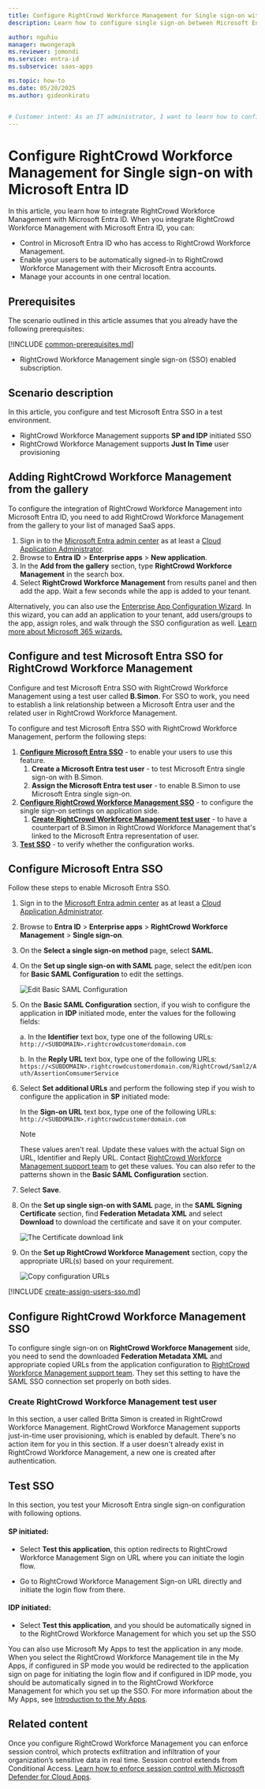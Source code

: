 ```yaml
---
title: Configure RightCrowd Workforce Management for Single sign-on with Microsoft Entra ID
description: Learn how to configure single sign-on between Microsoft Entra ID and RightCrowd Workforce Management.

author: nguhiu
manager: mwongerapk
ms.reviewer: jomondi
ms.service: entra-id
ms.subservice: saas-apps

ms.topic: how-to
ms.date: 05/20/2025
ms.author: gideonkiratu


# Customer intent: As an IT administrator, I want to learn how to configure single sign-on between Microsoft Entra ID and RightCrowd Workforce Management so that I can control who has access to RightCrowd Workforce Management, enable automatic sign-in with Microsoft Entra accounts, and manage my accounts in one central location.
---
```


# Configure RightCrowd Workforce Management for Single sign-on with Microsoft Entra ID

In this article,  you learn how to integrate RightCrowd Workforce Management with Microsoft Entra ID. When you integrate RightCrowd Workforce Management with Microsoft Entra ID, you can:

* Control in Microsoft Entra ID who has access to RightCrowd Workforce Management.
* Enable your users to be automatically signed-in to RightCrowd Workforce Management with their Microsoft Entra accounts.
* Manage your accounts in one central location.

## Prerequisites
The scenario outlined in this article assumes that you already have the following prerequisites:

[!INCLUDE [common-prerequisites.md](~/identity/saas-apps/includes/common-prerequisites.md)]
* RightCrowd Workforce Management single sign-on (SSO) enabled subscription.

## Scenario description

In this article,  you configure and test Microsoft Entra SSO in a test environment.



* RightCrowd Workforce Management supports **SP and IDP** initiated SSO
* RightCrowd Workforce Management supports **Just In Time** user provisioning


## Adding RightCrowd Workforce Management from the gallery

To configure the integration of RightCrowd Workforce Management into Microsoft Entra ID, you need to add RightCrowd Workforce Management from the gallery to your list of managed SaaS apps.

1. Sign in to the [Microsoft Entra admin center](https://entra.microsoft.com) as at least a [Cloud Application Administrator](~/identity/role-based-access-control/permissions-reference.md#cloud-application-administrator).
1. Browse to **Entra ID** > **Enterprise apps** > **New application**.
1. In the **Add from the gallery** section, type **RightCrowd Workforce Management** in the search box.
1. Select **RightCrowd Workforce Management** from results panel and then add the app. Wait a few seconds while the app is added to your tenant.

 Alternatively, you can also use the [Enterprise App Configuration Wizard](https://portal.office.com/AdminPortal/home?Q=Docs#/azureadappintegration). In this wizard, you can add an application to your tenant, add users/groups to the app, assign roles, and walk through the SSO configuration as well. [Learn more about Microsoft 365 wizards.](/microsoft-365/admin/misc/azure-ad-setup-guides)


<a name='configure-and-test-azure-ad-sso-for-rightcrowd-workforce-management'></a>

## Configure and test Microsoft Entra SSO for RightCrowd Workforce Management

Configure and test Microsoft Entra SSO with RightCrowd Workforce Management using a test user called **B.Simon**. For SSO to work, you need to establish a link relationship between a Microsoft Entra user and the related user in RightCrowd Workforce Management.

To configure and test Microsoft Entra SSO with RightCrowd Workforce Management, perform the following steps:

1. **[Configure Microsoft Entra SSO](#configure-azure-ad-sso)** - to enable your users to use this feature.
    1. **Create a Microsoft Entra test user** - to test Microsoft Entra single sign-on with B.Simon.
    1. **Assign the Microsoft Entra test user** - to enable B.Simon to use Microsoft Entra single sign-on.
1. **[Configure RightCrowd Workforce Management SSO](#configure-rightcrowd-workforce-management-sso)** - to configure the single sign-on settings on application side.
    1. **[Create RightCrowd Workforce Management test user](#create-rightcrowd-workforce-management-test-user)** - to have a counterpart of B.Simon in RightCrowd Workforce Management that's linked to the Microsoft Entra representation of user.
1. **[Test SSO](#test-sso)** - to verify whether the configuration works.

<a name='configure-azure-ad-sso'></a>

## Configure Microsoft Entra SSO

Follow these steps to enable Microsoft Entra SSO.

1. Sign in to the [Microsoft Entra admin center](https://entra.microsoft.com) as at least a [Cloud Application Administrator](~/identity/role-based-access-control/permissions-reference.md#cloud-application-administrator).
1. Browse to **Entra ID** > **Enterprise apps** > **RightCrowd Workforce Management** > **Single sign-on**.
1. On the **Select a single sign-on method** page, select **SAML**.
1. On the **Set up single sign-on with SAML** page, select the edit/pen icon for **Basic SAML Configuration** to edit the settings.

   ![Edit Basic SAML Configuration](common/edit-urls.png)

1. On the **Basic SAML Configuration** section, if you wish to configure the application in **IDP** initiated mode, enter the values for the following fields:

    a. In the **Identifier** text box, type one of the following URLs: 
    `http://<SUBDOMAIN>.rightcrowdcustomerdomain.com`

    b. In the **Reply URL** text box, type one of the following URLs:
    `https://<SUBDOMAIN>.rightcrowdcustomerdomain.com/RightCrowd/Saml2/Auth/AssertionComsumerService`


1. Select **Set additional URLs** and perform the following step if you wish to configure the application in **SP** initiated mode:

    In the **Sign-on URL** text box, type one of the following URLs:
    `http://<SUBDOMAIN>.rightcrowdcustomerdomain.com`

	> [!NOTE]
	> These values aren't real. Update these values with the actual Sign on URL, Identifier and Reply URL. Contact [RightCrowd Workforce Management support team](mailto:info@rightcrowd.com) to get these values. You can also refer to the patterns shown in the **Basic SAML Configuration** section.

1. Select **Save**.

1. On the **Set up single sign-on with SAML** page, in the **SAML Signing Certificate** section,  find **Federation Metadata XML** and select **Download** to download the certificate and save it on your computer.

	![The Certificate download link](common/metadataxml.png)

1. On the **Set up RightCrowd Workforce Management** section, copy the appropriate URL(s) based on your requirement.

	![Copy configuration URLs](common/copy-configuration-urls.png)
<a name='create-an-azure-ad-test-user'></a>

[!INCLUDE [create-assign-users-sso.md](~/identity/saas-apps/includes/create-assign-users-sso.md)]

## Configure RightCrowd Workforce Management SSO

To configure single sign-on on **RightCrowd Workforce Management** side, you need to send the downloaded **Federation Metadata XML** and appropriate copied URLs from the application configuration to [RightCrowd Workforce Management support team](mailto:info@rightcrowd.com). They set this setting to have the SAML SSO connection set properly on both sides.

### Create RightCrowd Workforce Management test user

In this section, a user called Britta Simon is created in RightCrowd Workforce Management. RightCrowd Workforce Management supports just-in-time user provisioning, which is enabled by default. There's no action item for you in this section. If a user doesn't already exist in RightCrowd Workforce Management, a new one is created after authentication.

## Test SSO 

In this section, you test your Microsoft Entra single sign-on configuration with following options. 

#### SP initiated:

* Select **Test this application**, this option redirects to RightCrowd Workforce Management Sign on URL where you can initiate the login flow.  

* Go to RightCrowd Workforce Management Sign-on URL directly and initiate the login flow from there.

#### IDP initiated:

* Select **Test this application**, and you should be automatically signed in to the RightCrowd Workforce Management for which you set up the SSO 

You can also use Microsoft My Apps to test the application in any mode. When you select the RightCrowd Workforce Management tile in the My Apps, if configured in SP mode you would be redirected to the application sign on page for initiating the login flow and if configured in IDP mode, you should be automatically signed in to the RightCrowd Workforce Management for which you set up the SSO. For more information about the My Apps, see [Introduction to the My Apps](https://support.microsoft.com/account-billing/sign-in-and-start-apps-from-the-my-apps-portal-2f3b1bae-0e5a-4a86-a33e-876fbd2a4510).


## Related content

Once you configure RightCrowd Workforce Management you can enforce session control, which protects exfiltration and infiltration of your organization’s sensitive data in real time. Session control extends from Conditional Access. [Learn how to enforce session control with Microsoft Defender for Cloud Apps](/cloud-app-security/proxy-deployment-any-app).
